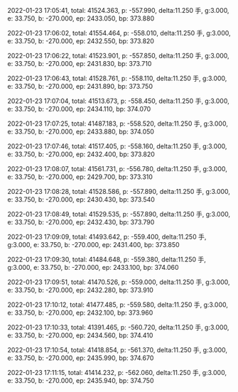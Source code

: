 2022-01-23 17:05:41, total: 41524.363, p: -557.990, delta:11.250 手, g:3.000, e: 33.750, b: -270.000, ep: 2433.050, bp: 373.880

2022-01-23 17:06:02, total: 41554.464, p: -558.010, delta:11.250 手, g:3.000, e: 33.750, b: -270.000, ep: 2432.550, bp: 373.820

2022-01-23 17:06:22, total: 41523.901, p: -557.850, delta:11.250 手, g:3.000, e: 33.750, b: -270.000, ep: 2431.830, bp: 373.710

2022-01-23 17:06:43, total: 41528.761, p: -558.110, delta:11.250 手, g:3.000, e: 33.750, b: -270.000, ep: 2431.890, bp: 373.750

2022-01-23 17:07:04, total: 41513.673, p: -558.450, delta:11.250 手, g:3.000, e: 33.750, b: -270.000, ep: 2434.110, bp: 374.070

2022-01-23 17:07:25, total: 41487.183, p: -558.520, delta:11.250 手, g:3.000, e: 33.750, b: -270.000, ep: 2433.880, bp: 374.050

2022-01-23 17:07:46, total: 41517.405, p: -558.160, delta:11.250 手, g:3.000, e: 33.750, b: -270.000, ep: 2432.400, bp: 373.820

2022-01-23 17:08:07, total: 41561.731, p: -556.780, delta:11.250 手, g:3.000, e: 33.750, b: -270.000, ep: 2429.700, bp: 373.310

2022-01-23 17:08:28, total: 41528.586, p: -557.890, delta:11.250 手, g:3.000, e: 33.750, b: -270.000, ep: 2430.430, bp: 373.540

2022-01-23 17:08:49, total: 41529.535, p: -557.890, delta:11.250 手, g:3.000, e: 33.750, b: -270.000, ep: 2432.430, bp: 373.790

2022-01-23 17:09:09, total: 41493.642, p: -559.400, delta:11.250 手, g:3.000, e: 33.750, b: -270.000, ep: 2431.400, bp: 373.850

2022-01-23 17:09:30, total: 41484.648, p: -559.380, delta:11.250 手, g:3.000, e: 33.750, b: -270.000, ep: 2433.100, bp: 374.060

2022-01-23 17:09:51, total: 41470.526, p: -559.000, delta:11.250 手, g:3.000, e: 33.750, b: -270.000, ep: 2432.280, bp: 373.910

2022-01-23 17:10:12, total: 41477.485, p: -559.580, delta:11.250 手, g:3.000, e: 33.750, b: -270.000, ep: 2432.100, bp: 373.960

2022-01-23 17:10:33, total: 41391.465, p: -560.720, delta:11.250 手, g:3.000, e: 33.750, b: -270.000, ep: 2434.560, bp: 374.410

2022-01-23 17:10:54, total: 41418.854, p: -561.370, delta:11.250 手, g:3.000, e: 33.750, b: -270.000, ep: 2435.990, bp: 374.670

2022-01-23 17:11:15, total: 41414.232, p: -562.060, delta:11.250 手, g:3.000, e: 33.750, b: -270.000, ep: 2435.940, bp: 374.750